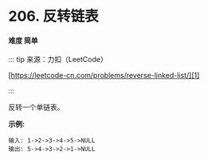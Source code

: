 # 206. 反转链表
#### 难度 简单  

::: tip
来源：力扣（LeetCode）

[https://leetcode-cn.com/problems/reverse-linked-list/][1]

[1]:https://leetcode-cn.com/problems/reverse-linked-list/
:::

反转一个单链表。

**示例:**

```
输入: 1->2->3->4->5->NULL
输出: 5->4->3->2->1->NULL
```